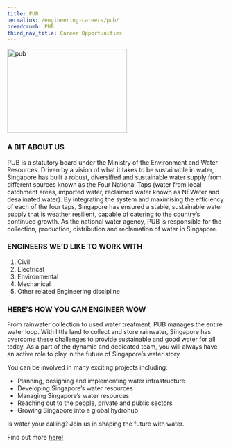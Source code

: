```yaml
---
title: PUB
permalink: /engineering-careers/pub/
breadcrumb: PUB
third_nav_title: Career Opportunities
---
```







<img src="/images/pub.jpg" alt="pub" style="width:276px;height:193px;" align="left">
<br clear="left">

### A BIT ABOUT US
PUB is a statutory board under the Ministry of the Environment and Water Resources. Driven by a vision of what it takes to be sustainable in water, Singapore has built a robust, diversified and sustainable water supply from different sources known as the Four National Taps (water from local catchment areas, imported water, reclaimed water known as NEWater and desalinated water). By integrating the system and maximising the efficiency of each of the four taps, Singapore has ensured a stable, sustainable water supply that is weather resilient, capable of catering to the country’s continued growth. As the national water agency, PUB is responsible for the collection, production, distribution and reclamation of water in Singapore.

### ENGINEERS WE’D LIKE TO WORK WITH
1. Civil
2. Electrical
3. Environmental
4. Mechanical
5. Other related Engineering discipline

### HERE’S HOW YOU CAN ENGINEER WOW
From rainwater collection to used water treatment, PUB manages the entire water loop. With little land to collect and store rainwater, Singapore has overcome these challenges to provide sustainable and good water for all today. As a part of the dynamic and dedicated team, you will always have an active role to play in the future of Singapore’s water story. 

You can be involved in many exciting projects including:
- Planning, designing and implementing water infrastructure
- Developing Singapore’s water resources
- Managing Singapore’s water resources
- Reaching out to the people, private and public sectors
- Growing Singapore into a global hydrohub

Is water your calling? Join us in shaping the future with water. 

Find out more <a href="https://www.pub.gov.sg/careers" target="_blank">here!</a>
